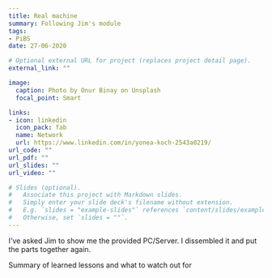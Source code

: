 ```yaml
---
title: Real machine
summary: Following Jim's module 
tags:
- PiBS
date: 27-06-2020

# Optional external URL for project (replaces project detail page).
external_link: ""

image:
  caption: Photo by Onur Binay on Unsplash
  focal_point: Smart

links:
- icon: linkedin
  icon_pack: fab
  name: Network
  url: https://www.linkedin.com/in/yonea-koch-2543a0219/
url_code: ""
url_pdf: ""
url_slides: ""
url_video: ""

# Slides (optional).
#   Associate this project with Markdown slides.
#   Simply enter your slide deck's filename without extension.
#   E.g. `slides = "example-slides"` references `content/slides/example-slides.md`.
#   Otherwise, set `slides = ""`.
---
```

I've asked Jim to show me the provided PC/Server. I dissembled it and put the parts together again.

Summary of learned lessons and what to watch out for
